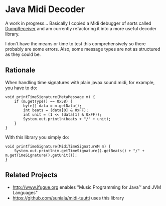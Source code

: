 # Java Midi Decoder

A work in progress... Basically I copied a Midi debugger of sorts called
[DumpReceiver](https://github.com/suniala/java-midi-decoder/commit/73390f23) and
am currently refactoring it into a more useful decoder library.

I don't have the means or time to test this comprehensively so there probably
are some errors. Also, some message types are not as structured as they could
be.

## Rationale

When handling time signatures with plain javax.sound.midi, for example, you have to do:
```
void printTimeSignature(MetaMessage m) {
    if (m.getType() == 0x58) {
        byte[] data = m.getData();
        int beats = (data[0] & 0xFF);
        int unit = (1 << (data[1] & 0xFF));
        System.out.println(beats + "/" + unit);
    }
}
```

With this library you simply do:
```
void printTimeSignature(MidiTimeSignatureM m) {
    System.out.println(m.getTimeSignature().getBeats() + "/" + m.getTimeSignature().getUnit());
}
```

## Related Projects
* http://www.jfugue.org enables "Music Programming for Java™ and JVM Languages"
* https://github.com/suniala/midi-tuutti uses this library
